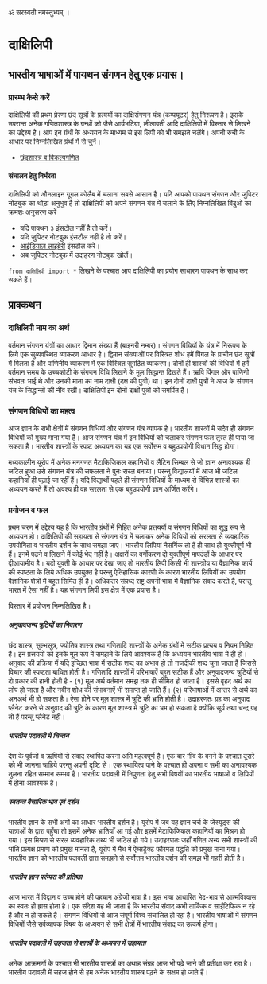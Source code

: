 ॐ सरस्वती नमस्तुभ्यम् ।

# दाक्षिलिपी

## भारतीय भाषाओं में पायथन संगणन हेतु एक प्रयास।

### प्रारम्भ कैसे करें

दाक्षिलिपी की प्रथम प्रेरणा छंद सूत्रों के प्रत्ययों का दाक्षिसंगणन यंत्र (कम्पयूटर) हेतु निरूपण है। इसके उपरान्त अनेक गणितशास्त्र के ग्रन्थों को जैसे आर्यभटिया, लीलावती आदि दाक्षिलिपी में विस्तार से लिखने का उद्देश्य है। आप इन ग्रंथों के अध्ययन के माध्यम से इस लिपी को भी समझते चलेंगे। अपनी रुची के आधार पर निम्नलिखित ग्रंथों में से चुनें।

- [छंदशास्त्र व विकल्पगणित](https://colab.research.google.com/github/vagambhrini/dakshilipy/blob/main/ग्रंथ/छंदशास्त्र/१-प्रस्तारनष्टउद्धिषटच.ipynb)

#### संचालन हेतु निर्भरता

दाक्षिलिपी को औनलाइन गूगल कोलैब में चलाना सबसे आसान है। यदि आपको पायथन संगणन और जुपिटर नोटबुक का थोड़ा अनुभुव है तो दाक्षिलिपी को अपने संगणन यंत्र में चलाने के लिेए निम्नलिखित बिंदुओं का क्रमशः अनुसरण करें

- यदि पायथन ३ इंसटौल नहीं है तो करें। 
- यदि जुपिटर नोटबुक इंसटौल नहीं है तो करें। 
- [आईडियाज़ लाइब्रेरी](https://github.com/aroberge/ideas) इंसटौल करें। 
- अब जुपिटर नोटबुक में उदाहरण नोटबुक खोलें।

`from दाक्षिलिपी import *` लिखने के पश्चात आप दाक्षिलिपी का प्रयोग साधारण पायथन के साथ कर सकते हैं। 

## प्राक्कथन

### दाक्षिलिपी नाम का अर्थ

वर्तमान संगणन यंत्रों का आधार द्विमान संख्या हैं (बाइनरी नम्बर)। संगणन विधियों के यंत्र में निरूपण के लिये एक सुव्यवस्थित व्याकरण आधार है। द्विमान संख्याओं पर विस्त्रित शोध हमें पिंगल के प्राचीन छंद सूत्रों में मिलता है और पाणिनीय व्याकरण में एक विस्त्रित सुगठित व्याकरण। दोनों ही शास्त्रों की विधियों में हमें वर्तमान समय के उच्चकोटी के संगणन विधि लिखने के मूल सिद्धान्त दिखते हैं। ऋषि पिंगल और पाणिनी संभवतः भाई थे और उनकी माता का नाम दाक्षी (दक्ष की पुत्री) था। इन दोनों दाक्षी पुत्रों ने आज के संगणन यंत्र के सिद्धान्तों की नींव रखी। दाक्षिलिपी इन दोनों दाक्षी पुत्रों को समर्पित है। 

### संगणन विधियों का महत्व

आज ज्ञान के सभी क्षेत्रों में संगणन विधियों और संगणन यंत्र व्यापक है। भारतीय शास्त्रों में सदैव ही संगणन विधियों को मुख्य माना गया है। आज संगणन यंत्र में इन विधियों को चलाकर संगणन फल तुरंत ही पाया जा सकता है। भारतीय शास्त्रों के स्पष्ट अध्ययन का यह एक सर्वोत्तम व बहुउपयोगी विधान सिद्ध होगा।

मध्यकालीन यूरोप में अनेक मनगणत मैटाफिजिकल कहानियों व लैटिन सिम्बल से जो ज्ञान अनावश्यक ही जटिल हुआ उसे संगणन यंत्र की सफलता ने पुनः सरल बनाया। परन्तु विद्यालयों में आज भी जटिल कहानियाँ ही पढ़ाई जा रहीं हैं। यदि विद्यार्थी पहले ही संगणन विधियों के माध्यम से विभिन्न शास्त्रों का अध्ययन करते हैं तो अवश्य ही वह सरलता से एक बहुउपयोगी ज्ञान अर्जित करेंगे। 

### प्रयोजन व फल

प्रथम चरण में उद्देश्य यह है कि भारतीय ग्रंथों में निहित अनेक प्रत्तययों व संगणन विधियों का शुद्ध रूप से अध्ययन हो। दाक्षिलिपी की सहायता से संगणन यंत्र में चलाकर अनेक विधियों को सरलता से व्यवहारिक उपयोगिता व भारतीय दर्शन के साथ समझा जाए। भारतीय लिपियां नैसर्गिक तो हैं ही साथ ही युक्तीपूर्ण भी हैं। इनमें पढने व लिखने में कोई भेद नहीं है। अक्षरों का वर्गीकरण दो युक्तीपूर्ण मापदंडों के आधार पर द्वीआयामीय है। यदी युक्ती के आधार पर देखा जाए तो भारतीय लिपी किसी भी शास्त्रीय या वैज्ञानिक कार्य की स्पष्टता के लिये अधिक उपयुक्त है परन्तु ऐतिहासिक कारणोें के कारण भारतीय लिपियों का उपयोग वैज्ञानिक शेत्रों में बहुत सिमित ही है। अधिकतर संम्रध्द राष्ट्र अपनी भाषा में वैज्ञानिक संवाद करते हैं, परन्तु भारत में ऐसा नहीं है। यह संगणन लिपी इस क्षेत्र में एक प्रयास है। 

विस्तार में प्रयोजन निम्नलिखित है। 

##### अनुवादजन्य त्रुटियों का निवारण

छंद शास्त्र, सुल्भसूत्र, ज्योतिष शास्त्र तथा गणितादि शास्त्रों के अनेक ग्रंथों में सटीक प्रत्यय व नियम निहित हैं। इन प्रत्तययों को इनके मूल रूप में समझने के लिये आवश्यक है कि अध्ययन
भारतीय भाषा में ही हो। अनुवाद की प्रक्रिया में यदि इच्छित भाषा में सटीक शब्द का अभाव हो तो नजदीकी शब्द चुना जाता है जिससे विचार की स्पष्टता बाधित होती है।
गणितादि शास्त्रों में परिभाषाऐं बहुत सटीक हैं और अनुवादजन्य त्रुटियों से 
दो प्रकार की हानी होती है - (१) मूल अर्थ वर्तमान समझ तक ही सीमित हो जाता है। इससे वृहद अर्थ का लोप हो जाता है और नवीन शोध की संभावनाऐं भी समाप्त हो जाति हैं।
(२) परिभाषाओं में अन्तर से अर्थ का अनअर्थ भी हो सकता है। ऐसा होने पर मूल शास्त्र में त्रुटि की भ्रांति होती है। उदाहरणतः ग्रह का अनुवाद प्लैनेट करने से अनुवाद की त्रुटि के कारण
मूल शास्त्र में त्रुटि का भ्रम हो सकता है क्योंकि सूर्य तथा चन्द्र ग्रह तो हैं परन्तु प्लैनेट नही।

##### भारतीय पदावली में चिन्तन

देश के पूर्वजों व ऋषियों से संवाद स्थापित करना अति महत्वपूर्ण है। एक बार नींव के बनने के पश्चात दूसरे को भी जानना चाहिये परन्तु अपनी दृष्टि से। एक स्थायित्व पाने के पश्चात ही अपना व सभी का अनावश्यक तुलना रहित सम्मान सम्भव है। भारतीय पदावली में निपुणता हेतु सभी विषयों का भारतीय भाषाओं व लिपियों में होना आवश्यक है। 

##### स्वतन्त्र वैचारिक भाव एवं दर्शन

भारतीय ज्ञान के सभी अंगों का आधार भारतीय दर्शन है। यूरोप में जब यह ज्ञान चर्च के जेस्यूट्स की यात्राओं के द्वारा पहुँचा तो इसमें अनेक भ्रातियाँ आ गई और इसमें मेटाफिजिकल कहानियों का मिश्रण हो गया। इस मिश्रण से सरल व्यवहारिक तथ्य भी जटिल हो गये। उदाहरणतः जहाँ गणित अन्य सभी शास्त्रों की भांति प्रत्यक्ष प्रमाण को प्रमुख मानता है, यूरोप में मैथ में ऐब्सट्रैक्ट फौरमल पद्धति को प्रमुख माना गया। भारतीय ज्ञान को भारतीय पदावली द्वारा समझने से सर्वोत्तम भारतीय दर्शन की समझ भी गहरी होती है।   

##### भारतीय ज्ञान परंम्परा की प्रतिष्ठा

आज भारत में विद्वान व उच्च होने की पहचान अंग्रेजी भाषा है। इस भाषा आधारित भेद-भाव से आत्मविश्वास का स्वतः ही ह्रास होता है। एक संदेश यह भी जाता है कि भारतीय संवाद कभी तार्किक व साईंटिफिक न रहे हैं और न हो सकते हैं। संगणन विधियों से आज संपूर्ण विश्व संचालित हो रहा है। भारतीय भाषाओं में संगणन विधियों जैसे सर्वव्यापक विषय के अध्ययन से सभी क्षेत्रों में भारतीय संवाद का उत्कर्ष होगा। 

##### भारतीय पदावली में सहजता से शास्रों के अध्ययन में सहायता

अनेक आक्रमणों के पश्चात भी भारतीय शास्त्रों का अथाह संग्रह आज भी पढ़े जाने की प्रतीक्षा कर रहा है। भारतीय पदावली में सहज होने से हम अनेक भारतीय शास्त्र पढ़ने के सक्षम हो जाते हैं। 
